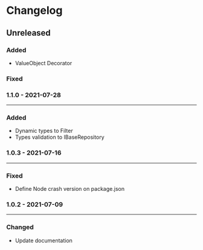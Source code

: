 # Changelog

## Unreleased

### Added 

- ValueObject Decorator

### Fixed

### 1.1.0 - 2021-07-28

---

### Added 

- Dynamic types to Filter
- Types validation to IBaseRepository

### 1.0.3 - 2021-07-16

---

### Fixed

- Define Node crash version on package.json


### 1.0.2 - 2021-07-09

---

### Changed

- Update documentation